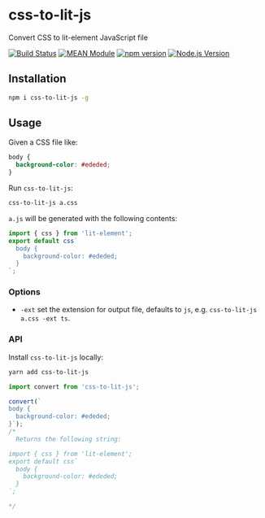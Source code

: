 # css-to-lit-js

Convert CSS to lit-element JavaScript file

[![Build Status](https://github.com/mgenware/css-to-lit-js/workflows/Build/badge.svg)](https://github.com/mgenware/css-to-lit-js/actions)
[![MEAN Module](https://img.shields.io/badge/MEAN%20Module-TypeScript-blue.svg?style=flat-square)](https://github.com/mgenware/MEAN-Module)
[![npm version](https://img.shields.io/npm/v/css-to-lit-js.svg?style=flat-square)](https://npmjs.com/package/css-to-lit-js)
[![Node.js Version](http://img.shields.io/node/v/css-to-lit-js.svg?style=flat-square)](https://nodejs.org/en/)

## Installation

```sh
npm i css-to-lit-js -g
```

## Usage

Given a CSS file like:

```css
body {
  background-color: #ededed;
}
```

Run `css-to-lit-js`:

```sh
css-to-lit-js a.css
```

`a.js` will be generated with the following contents:

```js
import { css } from 'lit-element';
export default css`
  body {
    background-color: #ededed;
  }
`;
```

### Options

- `-ext` set the extension for output file, defaults to `js`, e.g. `css-to-lit-js a.css -ext ts`.

### API

Install `css-to-lit-js` locally:

```sh
yarn add css-to-lit-js
```

```ts
import convert from 'css-to-lit-js';

convert(`
body {
  background-color: #ededed;
}`);
/*
  Returns the following string:

import { css } from 'lit-element';
export default css`
  body {
    background-color: #ededed;
  }
`;

*/
```
